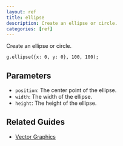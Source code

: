 ```yaml
---
layout: ref
title: ellipse
description: Create an ellipse or circle.
categories: [ref]
---
```

Create an ellipse or circle.

    g.ellipse({x: 0, y: 0}, 100, 100);

## Parameters
- `position`: The center point of the ellipse.
- `width`: The width of the ellipse.
- `height`: The height of the ellipse.

## Related Guides
- [Vector Graphics](/guide/vector.html)
